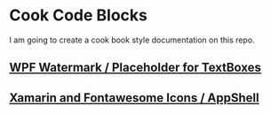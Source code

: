 # Cook Code Blocks

I am going to create a cook book style documentation on this repo. 

## [WPF Watermark / Placeholder for TextBoxes][wpf-watermark]

## [Xamarin and Fontawesome Icons / AppShell][xamarin-fontawesome]







[wpf-watermark]:https://github.com/selimgueler/cookcodes/blob/master/wpf-watermark.md
[xamarin-fontawesome]:XamarinAppShell_Fontawesome.md

